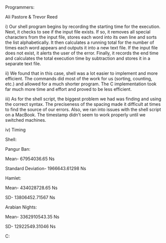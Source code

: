 Programmers:

Ali Pastore & Trevor Reed

i)	Our shell program begins by recording the starting time for the execution. Next, it checks to see if the input file exists. If so, it removes all special characters from the input file, stores each word into its own line and sorts the list alphabetically. It then calculates a running total for the number of times each word appears and outputs it into a new text file. If the input file does not exist, it alerts the user of the error. Finally, it records the end time and calculates the total execution time by subtraction and stores it in a separate text file.

ii)	We found that in this case, shell was a lot easier to implement and more efficient. The commands did most of the work for us (sorting, counting, etc.) and allowed for a much shorter program. The C implementation took far much more time and effort and proved to be less efficient.

iii)	As for the shell script, the biggest problem we had was finding and using the correct syntax. The preciseness of the spacing made it difficult at times to find the source of our errors. Also, we ran into issues with the shell script on a MacBook. The timestamp didn’t seem to work properly until we switched machines.

iv)	Timing

Shell:

 Pangur Ban:

 Mean- 67954036.65 Ns

 Standard Deviation- 1966643.61298 Ns


 Hamlet:

 Mean-	434028728.65 Ns
 
 SD- 13806452.71567 Ns
 
 
 Arabian Nights:
 
 Mean-	3362910543.35 Ns
 
 SD- 12922549.31046 Ns


C:
 
